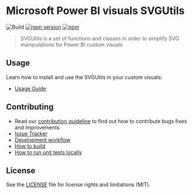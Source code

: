 # Microsoft Power BI visuals SVGUtils
![Build](https://github.com/microsoft/powerbi-visuals-utils-svgutils/workflows/build/badge.svg) [![npm version](https://img.shields.io/npm/v/powerbi-visuals-utils-svgutils.svg)](https://www.npmjs.com/package/powerbi-visuals-utils-svgutils) [![npm](https://img.shields.io/npm/dm/powerbi-visuals-utils-svgutils.svg)](https://www.npmjs.com/package/powerbi-visuals-utils-svgutils)

> SVGUtils is a set of functions and classes in order to simplify SVG manipulations for Power BI custom visuals

## Usage
Learn how to install and use the SVGUtils in your custom visuals:
* [Usage Guide](https://docs.microsoft.com/en-us/power-bi/developer/visuals/utils-svg)

## Contributing
* Read our [contribution guideline](./CONTRIBUTING.md) to find out how to contribute bugs fixes and improvements
* [Issue Tracker](https://github.com/Microsoft/powerbi-visuals-utils-svgutils/issues)
* [Development workflow](./docs/dev/development-workflow.md)
* [How to build](./docs/dev/development-workflow.md#how-to-build)
* [How to run unit tests locally](./docs/dev/development-workflow.md#how-to-run-unit-tests-locally)

## License
See the [LICENSE](./LICENSE) file for license rights and limitations (MIT).


